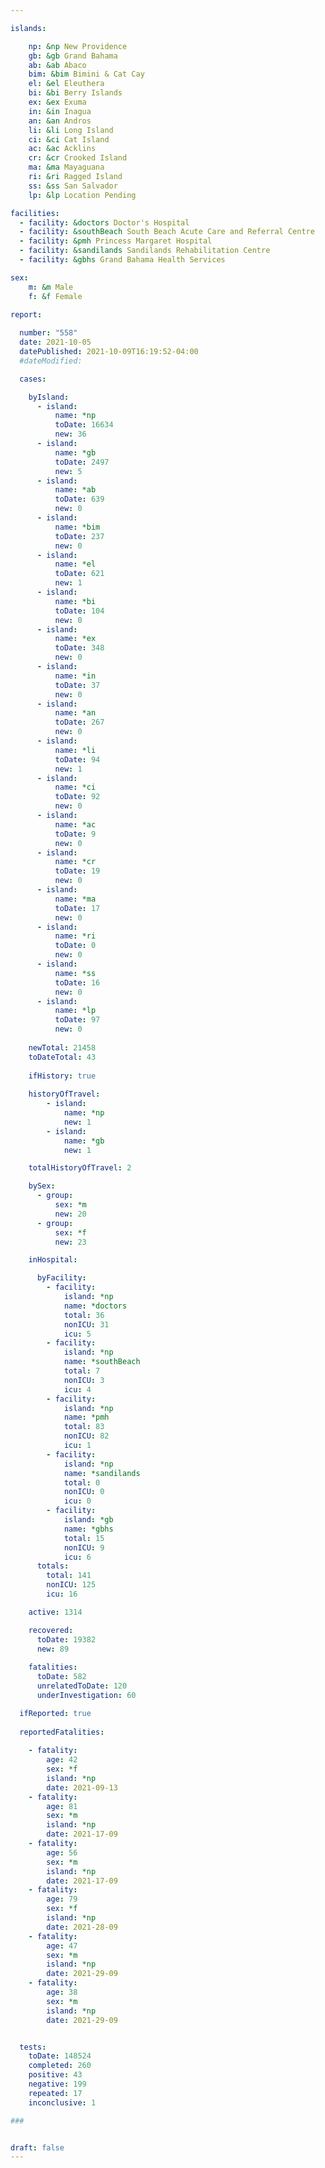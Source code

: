```yaml
---

islands:

    np: &np New Providence
    gb: &gb Grand Bahama
    ab: &ab Abaco
    bim: &bim Bimini & Cat Cay
    el: &el Eleuthera
    bi: &bi Berry Islands
    ex: &ex Exuma
    in: &in Inagua
    an: &an Andros
    li: &li Long Island
    ci: &ci Cat Island
    ac: &ac Acklins
    cr: &cr Crooked Island
    ma: &ma Mayaguana
    ri: &ri Ragged Island
    ss: &ss San Salvador
    lp: &lp Location Pending

facilities:
  - facility: &doctors Doctor's Hospital
  - facility: &southBeach South Beach Acute Care and Referral Centre
  - facility: &pmh Princess Margaret Hospital
  - facility: &sandilands Sandilands Rehabilitation Centre
  - facility: &gbhs Grand Bahama Health Services

sex:
    m: &m Male
    f: &f Female

report:
  
  number: "558"
  date: 2021-10-05
  datePublished: 2021-10-09T16:19:52-04:00
  #dateModified:

  cases:

    byIsland:
      - island:
          name: *np 
          toDate: 16634
          new: 36
      - island:
          name: *gb 
          toDate: 2497 
          new: 5
      - island:
          name: *ab 
          toDate: 639 
          new: 0
      - island:
          name: *bim
          toDate: 237
          new: 0
      - island:
          name: *el 
          toDate: 621
          new: 1
      - island:
          name: *bi
          toDate: 104
          new: 0
      - island:
          name: *ex 
          toDate: 348
          new: 0
      - island:
          name: *in 
          toDate: 37 
          new: 0
      - island:
          name: *an 
          toDate: 267
          new: 0
      - island:
          name: *li 
          toDate: 94
          new: 1
      - island:
          name: *ci 
          toDate: 92
          new: 0
      - island:
          name: *ac 
          toDate: 9
          new: 0
      - island:
          name: *cr 
          toDate: 19
          new: 0
      - island:
          name: *ma 
          toDate: 17
          new: 0
      - island:
          name: *ri 
          toDate: 0
          new: 0
      - island:
          name: *ss  
          toDate: 16
          new: 0
      - island:
          name: *lp 
          toDate: 97
          new: 0
    
    newTotal: 21458
    toDateTotal: 43
    
    ifHistory: true
    
    historyOfTravel:
        - island:
            name: *np
            new: 1
        - island:
            name: *gb
            new: 1

    totalHistoryOfTravel: 2

    bySex:
      - group:
          sex: *m
          new: 20
      - group:
          sex: *f
          new: 23

    inHospital:

      byFacility:
        - facility:
            island: *np
            name: *doctors
            total: 36
            nonICU: 31
            icu: 5
        - facility:
            island: *np
            name: *southBeach
            total: 7
            nonICU: 3
            icu: 4
        - facility:
            island: *np
            name: *pmh
            total: 83
            nonICU: 82
            icu: 1
        - facility:
            island: *np
            name: *sandilands
            total: 0
            nonICU: 0
            icu: 0
        - facility:
            island: *gb
            name: *gbhs
            total: 15
            nonICU: 9
            icu: 6
      totals:
        total: 141    
        nonICU: 125 
        icu: 16

    active: 1314

    recovered: 
      toDate: 19382
      new: 89
    
    fatalities:
      toDate: 582
      unrelatedToDate: 120
      underInvestigation: 60

  ifReported: true
  
  reportedFatalities:
    
    - fatality: 
        age: 42
        sex: *f
        island: *np 
        date: 2021-09-13
    - fatality: 
        age: 81
        sex: *m
        island: *np 
        date: 2021-17-09
    - fatality: 
        age: 56
        sex: *m
        island: *np 
        date: 2021-17-09
    - fatality: 
        age: 79
        sex: *f
        island: *np
        date: 2021-28-09
    - fatality: 
        age: 47
        sex: *m
        island: *np
        date: 2021-29-09
    - fatality: 
        age: 38
        sex: *m
        island: *np
        date: 2021-29-09


  tests:
    toDate: 148524
    completed: 260
    positive: 43
    negative: 199
    repeated: 17
    inconclusive: 1 

###


draft: false
---
```

